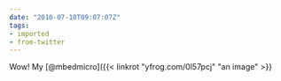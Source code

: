 ```yaml
---
date: "2010-07-10T09:07:07Z"
tags:
- imported
- from-twitter
---
```

Wow\! My [@mbedmicro]({{< linkrot "yfrog.com/0l57pcj" "an image" >}}
